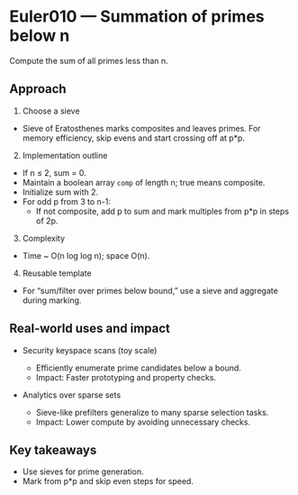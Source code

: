 # Euler010 — Summation of primes below n

Compute the sum of all primes less than n.

## Approach

1) Choose a sieve
- Sieve of Eratosthenes marks composites and leaves primes. For memory efficiency, skip evens and start crossing off at p*p.

2) Implementation outline
- If n ≤ 2, sum = 0.
- Maintain a boolean array `comp` of length n; true means composite.
- Initialize sum with 2.
- For odd p from 3 to n-1:
  - If not composite, add p to sum and mark multiples from p*p in steps of 2p.

3) Complexity
- Time ~ O(n log log n); space O(n).

4) Reusable template
- For “sum/filter over primes below bound,” use a sieve and aggregate during marking.

## Real-world uses and impact

- Security keyspace scans (toy scale)
  - Efficiently enumerate prime candidates below a bound.
  - Impact: Faster prototyping and property checks.

- Analytics over sparse sets
  - Sieve-like prefilters generalize to many sparse selection tasks.
  - Impact: Lower compute by avoiding unnecessary checks.

## Key takeaways
- Use sieves for prime generation.
- Mark from p*p and skip even steps for speed.
